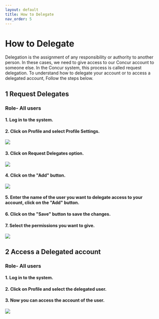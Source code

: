 ```yaml
---
layout: default
title: How to Delegate
nav_order: 5
---
```

# How to Delegate


Delegation is the assignment of any responsibility or authority to another person.  In these cases, we need to give access to our Concur account to someone else. In the Concur system, this process is called request delegation. To understand how to delegate your account or to access a delegated account, Follow the steps below.

## 1 Request Delegates
### Role- All users

#### 1. Log in to the system.  

#### 2. Click on Profile and select Profile Settings. 

<img src="{{ site.url }}{{ site.baseurl }}\assets\images\deligate\del1.png"> 

#### 3. Click on Request Delegates option. 

<img src="{{ site.url }}{{ site.baseurl }}\assets\images\deligate\del2.png"> 

#### 4. Click on the "Add" button.

<img src="{{ site.url }}{{ site.baseurl }}\assets\images\deligate\del3.png"> 

#### 5. Enter the name of the user you want to delegate access to your account, click on the "Add" button.

#### 6. Click on the "Save" button to save the changes.

#### 7. Select the permissions you want to give.

<img src="{{ site.url }}{{ site.baseurl }}\assets\images\deligate\del4.png"> 

## 2 Access a Delegated account

### Role- All users

#### 1. Log in to the system.  

#### 2. Click on Profile and select the delegated user. 

#### 3. Now you can access the account of the user.

<img src="{{ site.url }}{{ site.baseurl }}\assets\images\deligate\del5.png"> 
